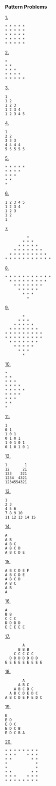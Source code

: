 ### Pattern Problems

[1.](1.py)
```
* * * * *
* * * * *
* * * * *
* * * * *
* * * * *
```

[2.](2.py)

```
*
* *
* * *
* * * *
* * * * *
```
[3.](3.py)

```
1
1 2
1 2 3
1 2 3 4
1 2 3 4 5
```
[4.](4.py)

```
1
2 2
3 3 3
4 4 4 4
5 5 5 5 5
```
[5.](5.py)

```
* * * * *
* * * *
* * *
* *
*
```
[6.](6.py)

```
1 2 3 4 5
1 2 3 4
1 2 3
1 2
1
```
[7.](7.py)

```
          *
        * * *
      * * * * *
    * * * * * * *
  * * * * * * * * *
* * * * * * * * * * *
```
[8.](8.py)
```
* * * * * * * * * * *
  * * * * * * * * *
    * * * * * * *
      * * * * *
        * * *
          *
```
[9.](9.py)
```
        *
      * * *
    * * * * *
  * * * * * * *
* * * * * * * * *
* * * * * * * * *
  * * * * * * *
    * * * * *
      * * *
        *
```
[10.](10.py)
```
*
* *
* * *
* * * *
* * * * *
* * * *
* * *
* *
*
```
[11.](11.py)
```
1
0 1
1 0 1
0 1 0 1
1 0 1 0 1
0 1 0 1 0 1
```
[12.](12.py)
```
1        1
12      21
123    321
1234  4321
1234554321
```
[13.](13.py)
```
1
2 3
4 5 6
7 8 9 10
11 12 13 14 15
```
[14.](14.py)
```
A
A B
A B C
A B C D
A B C D E
```
[15.](15.py)
```
A B C D E F
A B C D E
A B C D
A B C
A B
A
```
[16.](16.py)
```
A
B B
C C C
D D D D
E E E E E
```
[17.](17.py)
```
        A
      B B B
    C C C C C
  D D D D D D D    
E E E E E E E E E
```
[18.](18.py)
```
        A
      A B C        
    A B C D C      
  A B C D E D C    
A B C D E F E D C 
```
[19.](19.py)
```
E
E D
E D C
E D C B
E D C B A
```
[20.](20.py)
```
* * * * * * * *
* * *     * * *
* *         * *
*             *
*             *
* *         * *
* * *     * * *
* * * * * * * *
```